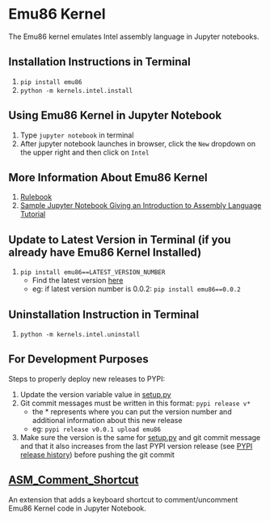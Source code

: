 # Emu86 Kernel
The Emu86 kernel emulates Intel assembly language in Jupyter notebooks.
## Installation Instructions in Terminal
1. `pip install emu86`
2. `python -m kernels.intel.install`
## Using Emu86 Kernel in Jupyter Notebook
1. Type `jupyter notebook` in terminal
2. After jupyter notebook launches in browser, click the `New` dropdown on the upper right and then click on `Intel`
## More Information About Emu86 Kernel
1. [Rulebook](https://github.com/gcallah/Emu86/blob/master/kernels/Rules%20for%20Setting%20Up.ipynb)
2. [Sample Jupyter Notebook Giving an Introduction to Assembly Language Tutorial](https://github.com/gcallah/Emu86/blob/master/kernels/Introduction%20to%20Assembly%20Language%20Tutorial.ipynb)
## Update to Latest Version in Terminal (if you already have Emu86 Kernel Installed)
1. `pip install emu86==LATEST_VERSION_NUMBER`
    - Find the latest version [here](https://pypi.org/project/emu86/#history) 
    - eg: if latest version number is 0.0.2: `pip install emu86==0.0.2`
## Uninstallation Instruction in Terminal
1. `python -m kernels.intel.uninstall`
## For Development Purposes
Steps to properly deploy new releases to PYPI:
1. Update the version variable value in [setup.py](https://github.com/gcallah/Emu86/blob/master/setup.py)
2. Git commit messages must be written in this format: `pypi release v*`
    - the * represents where you can put the version number and additional information about this new release
    - eg: `pypi release v0.0.1 upload emu86`
3.  Make sure the version is the same for [setup.py](https://github.com/gcallah/Emu86/blob/master/setup.py) and git commit message and that it also increases from the last PYPI version release (see [PYPI release history](https://pypi.org/project/emu86/#history)) before pushing the git commit 
## [ASM_Comment_Shortcut](https://github.com/sx563/ASM_Comment_Shortcut)
An extension that adds a keyboard shortcut to comment/uncomment Emu86 Kernel code in Jupyter Notebook.



